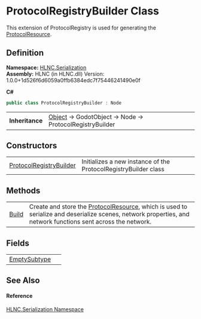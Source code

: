 # ProtocolRegistryBuilder Class


This extension of ProtocolRegistry is used for generating the <a href="T_HLNC_Serialization_ProtocolResource">ProtocolResource</a>.



## Definition
**Namespace:** <a href="N_HLNC_Serialization">HLNC.Serialization</a>  
**Assembly:** HLNC (in HLNC.dll) Version: 1.0.0+1d526f6d6059a0ffb6384edc7f75446241490e0f

**C#**
``` C#
public class ProtocolRegistryBuilder : Node
```

<table><tr><td><strong>Inheritance</strong></td><td><a href="https://learn.microsoft.com/dotnet/api/system.object" target="_blank" rel="noopener noreferrer">Object</a>  →  GodotObject  →  Node  →  ProtocolRegistryBuilder</td></tr>
</table>



## Constructors
<table>
<tr>
<td><a href="M_HLNC_Serialization_ProtocolRegistryBuilder__ctor">ProtocolRegistryBuilder</a></td>
<td>Initializes a new instance of the ProtocolRegistryBuilder class</td></tr>
</table>

## Methods
<table>
<tr>
<td><a href="M_HLNC_Serialization_ProtocolRegistryBuilder_Build">Build</a></td>
<td>Create and store the <a href="T_HLNC_Serialization_ProtocolResource">ProtocolResource</a>, which is used to serialize and deserialize scenes, network properties, and network functions sent across the network.</td></tr>
</table>

## Fields
<table>
<tr>
<td><a href="F_HLNC_Serialization_ProtocolRegistryBuilder_EmptySubtype">EmptySubtype</a></td>
<td> </td></tr>
</table>

## See Also


#### Reference
<a href="N_HLNC_Serialization">HLNC.Serialization Namespace</a>  
